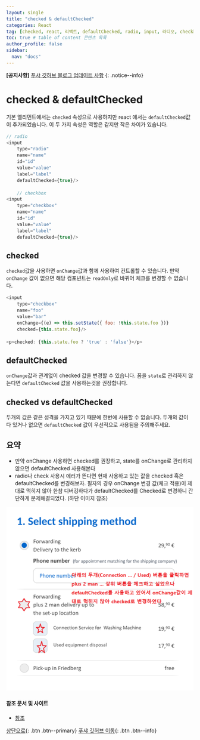 ```yaml
---
layout: single
title: "checked & defaultChecked"
categories: React
tag: [checked, react, 리액트, defaultChecked, radio, input, 라디오, checkbox]
toc: true # table of content 콘텐츠 목록
author_profile: false
sidebar:
  nav: "docs"
---
```


**[공지사항]** [푸샤 깃허브 블로그 업데이트 사항](https://github.com/de24world/de24world.github.io)
{: .notice--info}

# checked & defaultChecked

기본 엘리먼트에서는 `checked` 속성으로 사용하지만 react 에서는 `defaultChecked`값이 추가되었습니다.
이 두 가지 속성은 역할은 같지만 작은 차이가 있습니다.

```javascript
// radio
<input
	type="radio"
	name="name"
	id="id"
	value="value"
	label="label"
	defaultChecked={true}/>

    // checkbox
<input
	type="checkbox"
	name="name"
	id="id"
	value="value"
	label="label"
	defaultChecked={true}/>
```

## checked

`checked`값을 사용하면 `onChange`값과 함께 사용하여 컨트롤할 수 있습니다.
만약 `onChange` 값이 없으면 해당 컴포넌트는 `readOnly`로 바뀌어 체크를 변경할 수 없습니다.

```js
<input
	type="checkbox"
	name="foo"
	value="bar"
	onChange={(e) => this.setState({ foo: !this.state.foo })}
	checked={this.state.foo}/>

<p>checked: {this.state.foo ? 'true' : 'false'}</p>
```

## defaultChecked

`onChange`값과 관계없이 checked 값을 변경할 수 있습니다.
폼을 `state`로 관리하지 않는다면 `defaultChecked` 값을 사용하는것을 권장합니다.

## checked vs defaultChecked

두개의 값은 같은 성격을 가지고 있기 때문에 한번에 사용할 수 없습니다.
두개의 값이 다 있거나 없으면 `defaultChecked` 값이 우선적으로 사용됨을 주의해주세요.

<div class="notice--success">
<h2>요약</h2>
<ul>
  <li> 만약 onChange 사용하면 checked를 권장하고, state를 onChange로 관리하지않으면 defaultChecked 사용해본다 </li>
  <li> radio나 check 사용시 에러가 뜬다면 현재 사용하고 있는 값을 checked 혹은 defaultChecked를 변경해보자. 필자의 경우 onChange 변경 값(체크 적용)이 제대로 먹히지 않아 한참 디버깅하다가 defaultChecked를 Checked로 변경하니 간단하게 문제해결되었다. (하단 이미지 참조)</li>
</ul>
</div>

<img src="/assets/images/React/checked.png" />

#### 참조 문서 및 사이트

- [참조](https://ui-kit.bbuzzart.com/form/check)

[상단으로](#svg-란){: .btn .btn--primary}
[푸샤 깃허브 이동](https://github.com/de24world){: .btn .btn--info}
